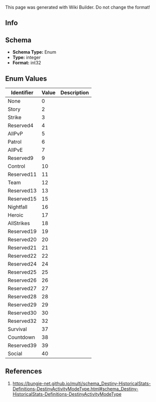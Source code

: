 <span class="wiki-builder">This page was generated with Wiki Builder. Do not change the format!</span>

## Info

## Schema
* **Schema Type:** Enum
* **Type:** integer
* **Format:** int32

## Enum Values
Identifier | Value | Description
---------- | ----- | -----------
None | 0 | 
Story | 2 | 
Strike | 3 | 
Reserved4 | 4 | 
AllPvP | 5 | 
Patrol | 6 | 
AllPvE | 7 | 
Reserved9 | 9 | 
Control | 10 | 
Reserved11 | 11 | 
Team | 12 | 
Reserved13 | 13 | 
Reserved15 | 15 | 
Nightfall | 16 | 
Heroic | 17 | 
AllStrikes | 18 | 
Reserved19 | 19 | 
Reserved20 | 20 | 
Reserved21 | 21 | 
Reserved22 | 22 | 
Reserved24 | 24 | 
Reserved25 | 25 | 
Reserved26 | 26 | 
Reserved27 | 27 | 
Reserved28 | 28 | 
Reserved29 | 29 | 
Reserved30 | 30 | 
Reserved32 | 32 | 
Survival | 37 | 
Countdown | 38 | 
Reserved39 | 39 | 
Social | 40 | 

## References
1. https://bungie-net.github.io/multi/schema_Destiny-HistoricalStats-Definitions-DestinyActivityModeType.html#schema_Destiny-HistoricalStats-Definitions-DestinyActivityModeType
